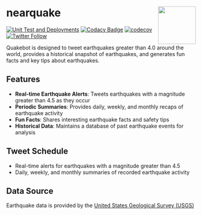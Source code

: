# nearquake <img src="https://pbs.twimg.com/profile_images/1743452151064473602/RtSpBTLz_400x400.jpg" align="right" width="100">

[![Unit Test and Deployments](https://github.com/dachosen1/nearquake/actions/workflows/workflow.yml/badge.svg)](https://github.com/dachosen1/nearquake/actions/workflows/workflow.yml)
[![Codacy Badge](https://app.codacy.com/project/badge/Grade/6ab3ac4f3c5a4664a5ad4c703041ba2e)](https://app.codacy.com/gh/dachosen1/nearquake/dashboard?utm_source=gh&utm_medium=referral&utm_content=&utm_campaign=Badge_grade)
[![codecov](https://codecov.io/gh/dachosen1/nearquake/branch/master/graph/badge.svg)](https://codecov.io/gh/dachosen1/nearquake)
[![Twitter Follow](https://img.shields.io/badge/%20-@__quakebot_-black?color=14171A&labelColor=00acee&logo=twitter&logoColor=ffffff)](https://twitter.com/quakebot_)

Quakebot is designed to tweet earthquakes greater than 4.0 around the world, provides a historical snapshot of earthquakes, and generates fun facts and key tips about earthquakes.

## Features

- **Real-time Earthquake Alerts**: Tweets earthquakes with a magnitude greater than 4.5 as they occur
- **Periodic Summaries**: Provides daily, weekly, and monthly recaps of earthquake activity
- **Fun Facts**: Shares interesting earthquake facts and safety tips
- **Historical Data**: Maintains a database of past earthquake events for analysis

## Tweet Schedule

- Real-time alerts for earthquakes with a magnitude greater than 4.5
- Daily, weekly, and monthly summaries of recorded earthquake activity

## Data Source

Earthquake data is provided by the [United States Geological Survey (USGS)](https://earthquake.usgs.gov)


